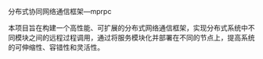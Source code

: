 分布式协同网络通信框架—mprpc

本项目旨在构建一个高性能、可扩展的分布式网络通信框架，实现分布式系统中不同模块之间的远程过程调用，通过将服务模块化并部署在不同的节点上，提高系统的可伸缩性、容错性和灵活性。

